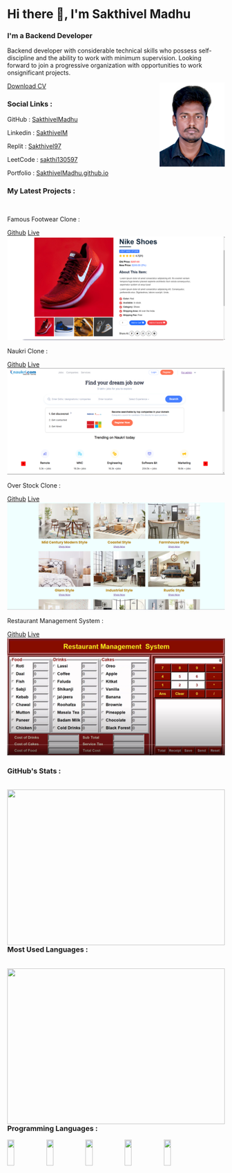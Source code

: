
# Hi there 👋, I'm Sakthivel Madhu
<h3 align="left" width="50%" >I'm a <span class="typing">Backend Developer</span></h3>
<p align="left" width="50%" >Backend developer with considerable
    technical skills who possess self-discipline
    and the ability to work with minimum
    supervision. Looking forward to join a
    progressive organization with opportunities
    to work onsignificant projects.</p>
<a href="Sakthivel_Madhu_Resume (3).pdf" download >Download CV</a>
<img width="30%" align="right" src="IMG_7887.jpg" alt=""> <br>


<h3 text-color="red" > Social Links : </h3>
<p>GitHub : <a  href="https://github.com/SakthivelMadhu">SakthivelMadhu</a></p>
<p>Linkedin : <a  href="https://www.linkedin.com/in/sakthivel-madhu-864647238/">SakthivelM</a></p>
<p>Replit : <a href="https://replit.com/@sakthivelMadhu">Sakthivel97</a></p>
<p>LeetCode : <a  href="https://leetcode.com/sakthi130597/">sakthi130597</a></p>
<p>Portfolio : <a " href="https://sakthivelmadhu.github.io/">SakthivelMadhu.github.io</a></p>

<h3 text-color="red" padding-top="30px"> My Latest Projects :  </h3> <br>
<p>Famous Footwear Clone : </p>
<a padding-right="20px" href="https://github.com/Deepak-25yadav/wicked-edge-6587">Github</a>
<a href="https://magnificent-bonbon-8ffb8d.netlify.app/">Live</a>
<img src="portifolio1.png" alt="">
   
<p>Naukri Clone :  </p>
<a href="https://github.com/SakthivelMadhu/-lazy-base-8555">Github</a>
<a href="https://cerulean-tarsier-3cdce4.netlify.app/">Live</a>
<img src="portifolio2.png" alt="">

<p>Over Stock Clone :   </p>
<a href="https://github.com/SakthivelMadhu/next-vest-6513">Github</a>
<a href="https://roaring-licorice-c0552e.netlify.app/">Live</a>
<img src="portifolio3.png" alt=""> 
    
<p>Restaurant Management System :  </p>
<a href="https://github.com/SakthivelMadhu/Restaurant_management_system">Github</a>
<a href="#">Live</a>
<img src="portifolio4.png" alt=""> 


<h3 text-color="red" padding-top="30px"> GitHub's Stats :  </h3> <br>
<img align="left" width="100%"  height="360px" src="https://github-readme-stats.vercel.app/api?username=SakthivelMadhu&show_icons=true&theme=radica" /> <br>

<h3 text-color="red"> Most Used Languages :  </h3> <br>
<img align="left" width="100%" height="360px" src="https://github-readme-stats.vercel.app/api/top-langs/?username=SakthivelMadhu&layout=compact" /><br>

<h3 text-color="red" > Programming Languages : </h3>
<img align="left" width="18%" height="60px" src="https://img.shields.io/badge/javascript-%23323330.svg?style=for-the-badge&logo=javascript&logoColor=%23F7DF1E" />
<img align="left" width="18%" height="60px" src="https://img.shields.io/badge/java-%23ED8B00.svg?style=for-the-badge&logo=java&logoColor=white" />
<img align="left" width="18%" height="60px" src="https://img.shields.io/badge/html5-%23E34F26.svg?style=for-the-badge&logo=html5&logoColor=white" />
<img align="left" width="18%" height="60px" src="https://img.shields.io/badge/css3-%231572B6.svg?style=for-the-badge&logo=css3&logoColor=white" />
<img align="left" width="18%" height="60px" src="https://img.shields.io/badge/python-3670A0?style=for-the-badge&logo=python&logoColor=ffdd54" />
